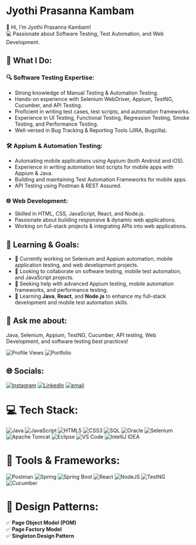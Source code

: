 # Jyothi Prasanna Kambam

👋 Hi, I'm Jyothi Prasanna Kambam!  
💻 Passionate about Software Testing, Test Automation, and Web Development.

## 🚀 What I Do:

### 🔍 Software Testing Expertise:
- Strong knowledge of Manual Testing & Automation Testing.
- Hands-on experience with Selenium WebDriver, Appium, TestNG, Cucumber, and API Testing.
- Proficient in writing test cases, test scripts, and automation frameworks.
- Experience in UI Testing, Functional Testing, Regression Testing, Smoke Testing, and Performance Testing.
- Well-versed in Bug Tracking & Reporting Tools (JIRA, Bugzilla).

### 🛠️ Appium & Automation Testing:
- Automating mobile applications using Appium (both Android and iOS).
- Experience in writing automation test scripts for mobile apps with Appium & Java.
- Building and maintaining Test Automation Frameworks for mobile apps.
- API Testing using Postman & REST Assured.

### 🌐 Web Development:
- Skilled in HTML, CSS, JavaScript, React, and Node.js.
- Passionate about building responsive & dynamic web applications.
- Working on full-stack projects & integrating APIs into web applications.

## 🎯 Learning & Goals:
- 🔭 Currently working on Selenium and Appium automation, mobile application testing, and web development projects.
- 👯 Looking to collaborate on software testing, mobile test automation, and JavaScript projects.
- 🤝 Seeking help with advanced Appium testing, mobile automation frameworks, and performance testing.
- 🌱 Learning **Java**, **React**, and **Node.js** to enhance my full-stack development and mobile test automation skills.

## 💬 Ask me about:
Java, Selenium, Appium, TestNG, Cucumber, API testing, Web Development, and software testing best practices!

![Profile Views](https://komarev.com/ghpvc/?username=Jyothi2828)
![Portfolio](https://bub1.my.canva.site/jyothi-prasanna-kambam)

## 🌐 Socials:
[![Instagram](https://img.shields.io/badge/Instagram-%23E4405F.svg?logo=Instagram&logoColor=white)](https://www.instagram.com/bbubblyyyy/) 
[![LinkedIn](https://img.shields.io/badge/LinkedIn-%230077B5.svg?logo=linkedin&logoColor=white)](https://www.linkedin.com/in/jyothiprasannakambam/) 
[![email](https://img.shields.io/badge/Email-D14836?logo=gmail&logoColor=white)](mailto:jyothiprasannakambam@gmail.com) 
# 💻 Tech Stack:
![Java](https://img.shields.io/badge/java-%23ED8B00.svg?style=for-the-badge&logo=openjdk&logoColor=white) 
![JavaScript](https://img.shields.io/badge/javascript-%23323330.svg?style=for-the-badge&logo=javascript&logoColor=%23F7DF1E) 
![HTML5](https://img.shields.io/badge/html5-%23E34F26.svg?style=for-the-badge&logo=html5&logoColor=white) 
![CSS3](https://img.shields.io/badge/css3-%231572B6.svg?style=for-the-badge&logo=css3&logoColor=white) 
![SQL](https://img.shields.io/badge/sql-%23006699.svg?style=for-the-badge&logo=sql&logoColor=white) 
![Oracle](https://img.shields.io/badge/oracle-%23F00000.svg?style=for-the-badge&logo=oracle&logoColor=white) 
![Selenium](https://img.shields.io/badge/selenium-%2343B02A.svg?style=for-the-badge&logo=selenium&logoColor=white) 
![Apache Tomcat](https://img.shields.io/badge/apache%20tomcat-%23F8DC75.svg?style=for-the-badge&logo=apache-tomcat&logoColor=black) 
![Eclipse](https://img.shields.io/badge/eclipse-%232C2255.svg?style=for-the-badge&logo=eclipse-ide&logoColor=white) 
![VS Code](https://img.shields.io/badge/VS%20Code-%23007ACC.svg?style=for-the-badge&logo=visual-studio-code&logoColor=white) 
![IntelliJ IDEA](https://img.shields.io/badge/IntelliJ%20IDEA-%23000000.svg?style=for-the-badge&logo=intellij-idea&logoColor=white)

# 🔧 Tools & Frameworks:
![Postman](https://img.shields.io/badge/Postman-FF6C37?style=for-the-badge&logo=postman&logoColor=white) 
![Spring](https://img.shields.io/badge/spring-%236DB33F.svg?style=for-the-badge&logo=spring&logoColor=white) 
![Spring Boot](https://img.shields.io/badge/spring%20boot-%236DB33F.svg?style=for-the-badge&logo=spring-boot&logoColor=white) 
![React](https://img.shields.io/badge/react-%2320232a.svg?style=for-the-badge&logo=react&logoColor=%2361DAFB) 
![NodeJS](https://img.shields.io/badge/node.js-6DA55F?style=for-the-badge&logo=node.js&logoColor=white) 
![TestNG](https://img.shields.io/badge/testng-%23188B2D.svg?style=for-the-badge&logo=testng&logoColor=white) 
![Cucumber](https://img.shields.io/badge/cucumber-%23248B23.svg?style=for-the-badge&logo=cucumber&logoColor=white)

# 🎯 Design Patterns:
✅ **Page Object Model (POM)**  
✅ **Page Factory Model**  
✅ **Singleton Design Pattern**  

